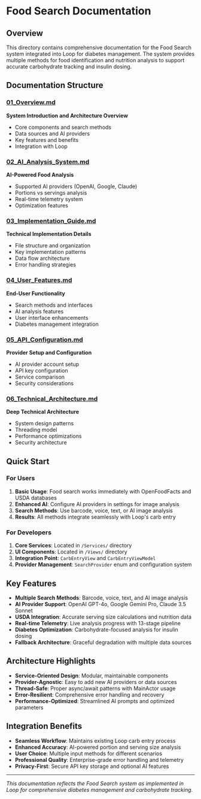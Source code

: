 # Food Search Documentation

## Overview

This directory contains comprehensive documentation for the Food Search system integrated into Loop for diabetes management. The system provides multiple methods for food identification and nutrition analysis to support accurate carbohydrate tracking and insulin dosing.

## Documentation Structure

### [01_Overview.md](01_Overview.md)
**System Introduction and Architecture Overview**
- Core components and search methods
- Data sources and AI providers
- Key features and benefits
- Integration with Loop

### [02_AI_Analysis_System.md](02_AI_Analysis_System.md)  
**AI-Powered Food Analysis**
- Supported AI providers (OpenAI, Google, Claude)
- Portions vs servings analysis
- Real-time telemetry system
- Optimization features

### [03_Implementation_Guide.md](03_Implementation_Guide.md)
**Technical Implementation Details**
- File structure and organization
- Key implementation patterns
- Data flow architecture
- Error handling strategies

### [04_User_Features.md](04_User_Features.md)
**End-User Functionality**
- Search methods and interfaces
- AI analysis features
- User interface enhancements
- Diabetes management integration

### [05_API_Configuration.md](05_API_Configuration.md)
**Provider Setup and Configuration**
- AI provider account setup
- API key configuration
- Service comparison
- Security considerations

### [06_Technical_Architecture.md](06_Technical_Architecture.md)
**Deep Technical Architecture**
- System design patterns
- Threading model
- Performance optimizations
- Security architecture

## Quick Start

### For Users
1. **Basic Usage**: Food search works immediately with OpenFoodFacts and USDA databases
2. **Enhanced AI**: Configure AI providers in settings for image analysis
3. **Search Methods**: Use barcode, voice, text, or AI image analysis
4. **Results**: All methods integrate seamlessly with Loop's carb entry

### For Developers
1. **Core Services**: Located in `/Services/` directory
2. **UI Components**: Located in `/Views/` directory  
3. **Integration Point**: `CarbEntryView` and `CarbEntryViewModel`
4. **Provider Management**: `SearchProvider` enum and configuration system

## Key Features

- **Multiple Search Methods**: Barcode, voice, text, and AI image analysis
- **AI Provider Support**: OpenAI GPT-4o, Google Gemini Pro, Claude 3.5 Sonnet
- **USDA Integration**: Accurate serving size calculations and nutrition data
- **Real-time Telemetry**: Live analysis progress with 13-stage pipeline
- **Diabetes Optimization**: Carbohydrate-focused analysis for insulin dosing
- **Fallback Architecture**: Graceful degradation with multiple data sources

## Architecture Highlights

- **Service-Oriented Design**: Modular, maintainable components
- **Provider-Agnostic**: Easy to add new AI providers or data sources
- **Thread-Safe**: Proper async/await patterns with MainActor usage
- **Error-Resilient**: Comprehensive error handling and recovery
- **Performance-Optimized**: Streamlined AI prompts and optimized parameters

## Integration Benefits

- **Seamless Workflow**: Maintains existing Loop carb entry process
- **Enhanced Accuracy**: AI-powered portion and serving size analysis
- **User Choice**: Multiple input methods for different scenarios
- **Professional Quality**: Enterprise-grade error handling and telemetry
- **Privacy-First**: Secure API key storage and optional AI features

---

*This documentation reflects the Food Search system as implemented in Loop for comprehensive diabetes management and carbohydrate tracking.*